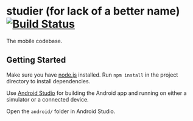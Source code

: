 # studier (for lack of a better name) [![Build Status](https://travis-ci.org/study-better/mobile.svg?branch=master)](https://travis-ci.org/study-better/mobile)

The mobile codebase.

## Getting Started

Make sure you have [node.js](https://nodejs.org/en/download/) installed. Run `npm install` in the project directory to install dependencies.

Use [Android Studio](https://developer.android.com/studio) for building the Android app and running on either a simulator or a connected device.

Open the `android/` folder in Android Studio.
